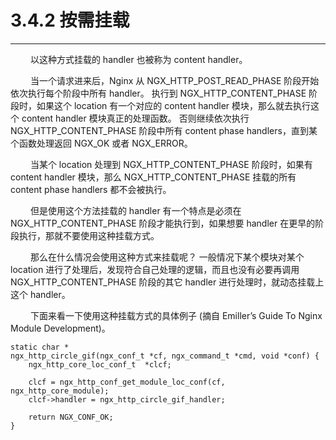 # 3.4.2 按需挂载
***

&emsp;&emsp;
以这种方式挂载的 handler 也被称为 content handler。

&emsp;&emsp;
当一个请求进来后，Nginx 从 NGX\_HTTP\_POST\_READ\_PHASE 阶段开始依次执行每个阶段中所有 handler。
执行到 NGX\_HTTP\_CONTENT\_PHASE 阶段时，如果这个 location 有一个对应的 content handler 模块，那么就去执行这个 content handler 模块真正的处理函数。
否则继续依次执行 NGX\_HTTP\_CONTENT\_PHASE 阶段中所有 content phase handlers，直到某个函数处理返回 NGX\_OK 或者 NGX\_ERROR。

&emsp;&emsp;
当某个 location 处理到 NGX\_HTTP\_CONTENT\_PHASE 阶段时，如果有 content handler 模块，那么 NGX\_HTTP\_CONTENT\_PHASE 挂载的所有 content phase handlers 都不会被执行。

&emsp;&emsp;
但是使用这个方法挂载的 handler 有一个特点是必须在 NGX\_HTTP\_CONTENT\_PHASE 阶段才能执行到，如果想要 handler 在更早的阶段执行，那就不要使用这种挂载方式。

&emsp;&emsp;
那么在什么情况会使用这种方式来挂载呢？
一般情况下某个模块对某个 location 进行了处理后，发现符合自己处理的逻辑，而且也没有必要再调用 NGX\_HTTP\_CONTENT\_PHASE 阶段的其它 handler 进行处理时，就动态挂载上这个 handler。

&emsp;&emsp;
下面来看一下使用这种挂载方式的具体例子 (摘自 Emiller’s Guide To Nginx Module Development)。

    static char *
    ngx_http_circle_gif(ngx_conf_t *cf, ngx_command_t *cmd, void *conf) {
        ngx_http_core_loc_conf_t  *clcf;

        clcf = ngx_http_conf_get_module_loc_conf(cf, ngx_http_core_module);
        clcf->handler = ngx_http_circle_gif_handler;

        return NGX_CONF_OK;
    }